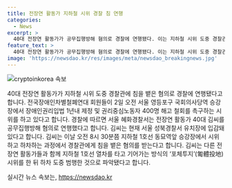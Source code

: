 ```yaml
---
title: 전장연 활동가 지하철 시위 경찰 침 연행
categories:
  - News
excerpt: >
  40대 전장연 활동가가 공무집행방해 혐의로 경찰에 연행됐다. 이는 지하철 시위 도중 경찰관에 침을 뱉은 것으로, 전장연은 중증장애인을 과잉연행이라며 석방을 촉구하고 있다. 전날에도 전장연 활동가 2명이 경찰에 체포됐는데, 이들은 경찰과 실랑이 중 휠체어로 경찰을 들이받은 혐의를 받았다. 전장연은 이에 대해 불법 과잉 연행한 경찰 공권력에 대해 항의한다고 밝혔다.
feature_text: >
  40대 전장연 활동가가 공무집행방해 혐의로 경찰에 연행됐다. 이는 지하철 시위 도중 경찰관에 침을 뱉은 것으로, 전장연은 중증장애인을 과잉연행이라며 석방을 촉구하고 있다. 전날에도 전장연 활동가 2명이 경찰에 체포됐는데, 이들은 경찰과 실랑이 중 휠체어로 경찰을 들이받은 혐의를 받았다. 전장연은 이에 대해 불법 과잉 연행한 경찰 공권력에 대해 항의한다고 밝혔다.
image: 'https://newsdao.kr/res/images/meta/newsdao_breakingnews.jpg'
---
```


<p><img src="https://newsdao.kr/res/images/meta/newsdao_breakingnews.jpg" alt="cryptoinkorea 속보" /></p>

<p data-ke-size="size16">40대 전장연 활동가가 지하철 시위 도중 경찰관에 침을 뱉은 혐의로 경찰에 연행됐다고 합니다. 전국장애인차별철폐연대 회원들이 2일 오전 서울 영등포구 국회의사당역 승강장에서 장애인권리입법 1년내 제정 및 권리중심노동자 400명 해고 철회를 촉구하는 시위를 하고 있다고 합니다. 경찰에 따르면 서울 혜화경찰서는 전장연 활동가 40대 김씨를 공무집행방해 혐의로 연행했다고 합니다. 김씨는 현재 서울 성북경찰서 유치장에 입감돼 있다고 합니다. 김씨는 이날 오전 8시 30분쯤 지하철 1호선 동묘역앞 승강장에서 시위하고 하차하는 과정에서 경찰관에게 침을 뱉은 혐의를 받는다고 합니다. 김씨는 다른 전장연 활동가들과 함께 지하철 1호선 열차를 타고 기어가는 방식의 ‘포체투지’(匍體投地) 시위를 한 뒤 하차 도중 범행한 것으로 파악됐다고 합니다.</p>
실시간 뉴스 속보는, <a href="https://newsdao.kr" rel="dofollow">https://newsdao.kr</a>


